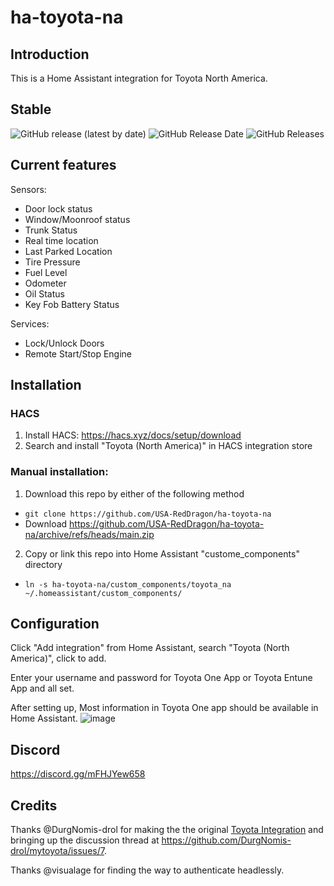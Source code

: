 # ha-toyota-na

## Introduction
This is a Home Assistant integration for Toyota North America.

## Stable
![GitHub release (latest by date)](https://img.shields.io/github/v/release/USA-RedDragon/ha-toyota-na?style=for-the-badge) ![GitHub Release Date](https://img.shields.io/github/release-date/USA-RedDragon/ha-toyota-na?style=for-the-badge) ![GitHub Releases](https://img.shields.io/github/downloads/USA-RedDragon/ha-toyota-na/latest/total?color=purple&label=%20release%20Downloads&style=for-the-badge)

## Current features
Sensors:
* Door lock status
* Window/Moonroof status
* Trunk Status
* Real time location
* Last Parked Location
* Tire Pressure
* Fuel Level
* Odometer
* Oil Status
* Key Fob Battery Status

Services:
* Lock/Unlock Doors
* Remote Start/Stop Engine
## Installation
### HACS
1. Install HACS: https://hacs.xyz/docs/setup/download
2. Search and install "Toyota (North America)" in HACS integration store

### Manual installation:
1. Download this repo by either of the following method
- `git clone https://github.com/USA-RedDragon/ha-toyota-na`
- Download https://github.com/USA-RedDragon/ha-toyota-na/archive/refs/heads/main.zip
2. Copy or link this repo into Home Assistant "custome_components" directory
- `ln -s ha-toyota-na/custom_components/toyota_na ~/.homeassistant/custom_components/`

## Configuration
Click "Add integration" from Home Assistant, search "Toyota (North America)", click to add.

Enter your username and password for Toyota One App or Toyota Entune App and all set.

After setting up, Most information in Toyota One app should be available in Home Assistant.
![image](https://user-images.githubusercontent.com/4755389/147372481-4d280b6e-6f61-434c-a768-f4a089f009c3.png)

## Discord
https://discord.gg/mFHJYew658

## Credits
Thanks @DurgNomis-drol for making the the original [Toyota Integration](https://github.com/DurgNomis-drol/ha_toyota) and bringing up the discussion thread at https://github.com/DurgNomis-drol/mytoyota/issues/7.

Thanks @visualage for finding the way to authenticate headlessly.
